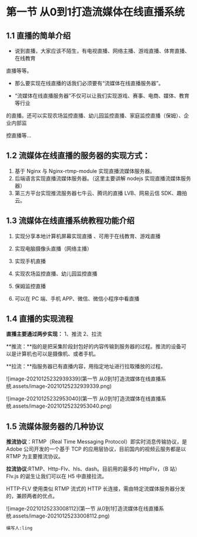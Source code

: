 # 第一节 从0到1打造流媒体在线直播系统

## 1.1  直播的简单介绍

- 说到直播，大家应该不陌生，有电视直播、网络主播、游戏直播、体育直播、在线教育 

直播等等。

- 那么要实现在线直播的话我们必须要有“流媒体在线直播服务器”。

- “流媒体在线直播服务器”不仅可以让我们实现游戏、赛事、电商、媒体、教育等行业 

的直播。还可以实现农场监控直播、幼儿园监控直播、家庭监控直播（保姆）、企业内部监 

控直播等...

## 1.2 流媒体在线直播的服务器的实现方式：

1. 基于 Nginx 与 Nginx-rtmp-module 实现直播流媒体服务器。
2. 后端语言实现直播流媒体服务器。（这里主要讲解 nodejs 实现直播流媒体服务器）
3. 第三方平台实现推流服务器七牛云、腾讯的直播 LVB、网易云信 SDK、趣拍云。 

## 1.3 流媒体在线直播系统教程功能介绍

1. 实现分享本地计算机屏幕实现直播 、可用于在线教育、游戏直播 

2. 实现电脑摄像头直播（网络主播） 

3. 实现手机直播 

4. 实现农场监控直播、幼儿园监控直播 

5. 保姆监控直播 

6. 可以在 PC 端、手机 APP、微信、微信小程序中看直播

## 1.4 直播的实现流程

**直播主要通过两步实现：** 1、推流 2、拉流 

**推流：**指的是把采集阶段封包好的内容传输到服务器的过程。推流的设备可以是计算机也可以是摄像机、或者手机。 

**拉流：**指服务器已有直播内容，用指定地址进行拉取播放的过程。

![image-20210125232939339](第一节 从0到1打造流媒体在线直播系统.assets/image-20210125232939339.png)

![image-20210125232953040](第一节 从0到1打造流媒体在线直播系统.assets/image-20210125232953040.png)

## 1.5 流媒体服务器的几种协议

**推流协议**：RTMP（Real Time Messaging Protocol）即实时消息传输协议，是 Adobe 公司开发的一个基于 TCP 的应用层协议，目前国内的视频云服务都是以 RTMP 为主要推流协议。 

**拉流协议**:RTMP、Http-Flv、hls、dash。目前用的最多的 HttpFlv，（B 站）Flv.js 的诞生让我们可以在 H5 中直接拉流。 

HTTP-FLV 使用类似 RTMP 流式的 HTTP 长连接，需由特定流媒体服务器分发的，兼顾两者的优点。

![image-20210125233008112](第一节 从0到1打造流媒体在线直播系统.assets/image-20210125233008112.png)



`编写人:ling`